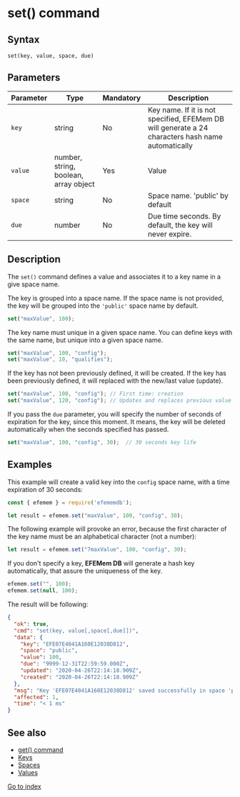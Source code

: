 # set() command

## **Syntax** 

`set(key, value, space, due)`



## **Parameters**

| Parameter | Type                                  | Mandatory | Description                                                  |
| --------- | ------------------------------------- | --------- | ------------------------------------------------------------ |
| `key`     | string                                | No        | Key name. If it is not specified, EFEMem DB will generate a 24 characters hash name automatically |
| `value`   | number, string, boolean, array object | Yes       | Value                                                        |
| `space`   | string                                | No        | Space name. 'public' by default                              |
| `due`     | number                                | No        | Due time seconds. By default, the key will never expire.     |



## **Description**

The `set()` command defines a value and associates it to a key name in a give space name. 

The key is grouped into a space name. If the space name is not provided, the key will be grouped into the `'public'` space name by default.

```javascript
set("maxValue", 100);
```



The key name must unique in a given space name. You can define keys with the same name, but unique into a given space name.

```javascript
set("maxValue", 100, "config");
set("maxValue", 10, "qualifies");
```



If the key has not been previously defined, it will be created. If the key has been previously defined, it will replaced with the new/last value (update).

```javascript
set("maxValue", 100, "config"); // First time: creation
set("maxValue", 120, "config"); // Updates and replaces previous value
```



If you pass the `due` parameter, you will specify the number of seconds of expiration for the key, since this moment. It means, the key will be deleted automatically when the seconds specified has passed.

```javascript
set("maxValue", 100, "config", 30);  // 30 seconds key life
```





## **Examples**

This example will create a valid key into the `config` space name, with a time expiration of 30 seconds:

```javascript
const { efemem } = require('efememdb');

let result = efemem.set("maxValue", 100, "config", 30);
```



The following example will provoke an error, because the first character of the key name must be an alphabetical character (not a number):

```javascript
let result = efemem.set("7maxValue", 100, "config", 30);
```



If you don't specify a key, **EFEMem DB** will generate a hash key automatically, that assure the uniqueness of the key.

```javascript
efemem.set("", 100);
efemem.set(null, 100);
```



The result will be following:

```JSON
{
  "ok": true,
  "cmd": "set(key, value[,space[,due]])",
  "data": {
    "key": "EFE07E4041A160E12038D812",
    "space": "public",
    "value": 100,
    "due": "9999-12-31T22:59:59.000Z",
    "updated": "2020-04-26T22:14:18.909Z",
    "created": "2020-04-26T22:14:18.909Z"
  },
  "msg": "Key 'EFE07E4041A160E12038D812' saved successfully in space 'public'",
  "affected": 1,
  "time": "< 1 ms"
}
```





## **See also**

- [get() command](command-get.md)
- [Keys](keys.md)
- [Spaces](spaces.md)
- [Values](values.md)



[Go to index](index.md)